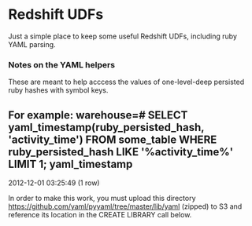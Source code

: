 # Redshift UDFs

Just a simple place to keep some useful Redshift UDFs, including ruby YAML parsing.

### Notes on the YAML helpers

These are meant to help acccess the values of one-level-deep persisted ruby hashes with symbol keys.

For example:
warehouse=# SELECT yaml_timestamp(ruby_persisted_hash, 'activity_time') FROM some_table WHERE ruby_persisted_hash LIKE '%activity_time%' LIMIT 1;
   yaml_timestamp
---------------------
 2012-12-01 03:25:49
(1 row)

In order to make this work, you must upload this directory https://github.com/yaml/pyyaml/tree/master/lib/yaml
(zipped) to S3 and reference its location in the CREATE LIBRARY call below.
